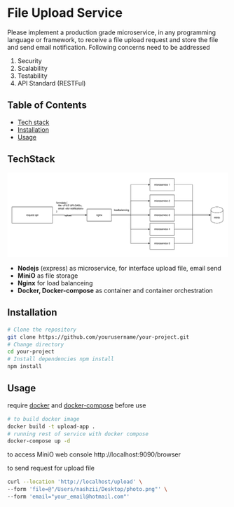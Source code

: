 # File Upload Service
Please implement a production grade microservice, in any programming language or framework, to receive a file upload request and store the file and send email notification. Following concerns need to be addressed
1.  Security
2.  Scalability
3.  Testability
4.  API Standard (RESTFul)

## Table of Contents
 - [Tech stack](#TechStack)
 - [Installation](#Installation)
 - [Usage](#Usage)

## TechStack
![architect](architect.png "Architect")
 - **Nodejs** (express) as microservice, for interface upload file, email send
 - **MiniO** as file storage 
 - **Nginx** for load balanceing
 - **Docker, Docker-compose** as container and container orchestration

## Installation
```bash
# Clone the repository 
git clone https://github.com/yourusername/your-project.git 
# Change directory  
cd your-project 
# Install dependencies npm install
npm install
```
## Usage
require [docker](https://www.docker.com/) and [docker-compose](https://docs.docker.com/compose/) before use
```bash
# to build docker image
docker build -t upload-app . 
# running rest of service with docker compose
docker-compose up -d
```
to access MiniO web console
http://localhost:9090/browser

to send request for upload file
```bash
curl --location 'http://localhost/upload' \
--form 'file=@"/Users/nashzii/Desktop/photo.png"' \
--form 'email="your_email@hotmail.com"'
```